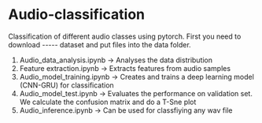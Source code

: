 # Audio-classification
Classification of different audio classes using pytorch.
First you need to download ----- dataset and put files into the data folder.

1) Audio_data_analysis.ipynb -> Analyses the data distribution
2) Feature extraction.ipynb  -> Extracts features from audio samples
3) Audio_model_training.ipynb -> Creates and trains a deep learning model (CNN-GRU) for classification
4) Audio_model_test.ipynb -> Evaluates the performance on validation set. We calculate the confusion matrix and do a T-Sne plot 
5) Audio_inference.ipynb -> Can be used for classfiying any wav file
